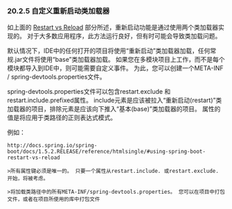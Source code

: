 ### 20.2.5 自定义重新启动类加载器

如上面的 [Restart vs Reload](http://docs.spring.io/spring-boot/docs/1.5.2.RELEASE/reference/htmlsingle/#using-spring-boot-restart-vs-reload) 部分所述，重新启动功能是通过使用两个类加载器实现的。 对于大多数应用程序，此方法运行良好，但有时可能会导致类加载问题。

默认情况下，IDE中的任何打开的项目将使用“重新启动”类加载器加载，任何常规.jar文件将使用“base”类加载器加载。 如果您在多模块项目上工作，而不是每个模块都导入到IDE中，则可能需要自定义事件。 为此，您可以创建一个META-INF / spring-devtools.properties文件。

spring-devtools.properties文件可以包含restart.exclude 和 restart.include.prefixed属性。 include元素是应该被拉入“重新启动(restart)”类加载器的项目，排除元素是应该向下推入“基本(base)”类加载器的项目。 属性的值是将应用于类路径的正则表达式模式。

例如：
```
http://docs.spring.io/spring-boot/docs/1.5.2.RELEASE/reference/htmlsingle/#using-spring-boot-restart-vs-reload
```

    >所有属性键必须是唯一的。 只要一个属性从restart.include. 或restart.exclude. 开始，将被考虑。

    >将加载类路径中的所有META-INF/spring-devtools.properties。 您可以在项目中打包文件，或者在项目所使用的库中打包文件